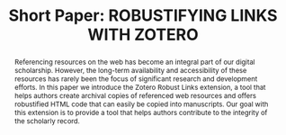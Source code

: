 ---
abstract: Referencing resources on the web has become an integral part of our digital
  scholarship. However, the long-term availability and accessibility of these resources
  has rarely been the focus of significant research and development efforts. In this
  paper we introduce the Zotero Robust Links extension, a tool that helps authors
  create archival copies of referenced web resources and offers robustified HTML code
  that can easily be copied into manuscripts. Our goal with this extension is to provide
  a tool that helps authors contribute to the integrity of the scholarly record.
creators:
- Martin Klein
date: null
document_url: https://az659834.vo.msecnd.net/eventsairwesteuprod/production-inconference-public/963af40d1b5e4f6db19bf72798e8be18
grand_parent: iPRES
institutions:
- Los Alamos National Laboratory
keywords:
- reference_rot
- <br />web-based_scholarly_communication
- <br />zotero
- <br />web_archiving
landing_page_url: null
language: eng
layout: publication
license: CC-BY 4.0 International
notes_url: null
parent: iPRES 2022
publication_type: short paper
size: null
slides_url: null
source_name: iPRES
stream_url: null
title: 'Short Paper: ROBUSTIFYING LINKS WITH ZOTERO'
year: 2022
---